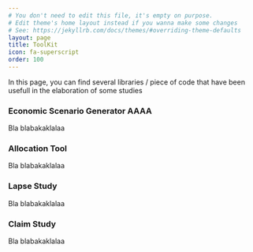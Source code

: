 ```yaml
---
# You don't need to edit this file, it's empty on purpose.
# Edit theme's home layout instead if you wanna make some changes
# See: https://jekyllrb.com/docs/themes/#overriding-theme-defaults
layout: page
title: ToolKit
icon: fa-superscript
order: 100
---
```

In this page, you can find several libraries / piece of code that have been usefull in the elaboration of some studies


### Economic Scenario Generator AAAA
Bla blabakaklalaa


### Allocation Tool
Bla blabakaklalaa


### Lapse Study
Bla blabakaklalaa


### Claim Study
Bla blabakaklalaa
